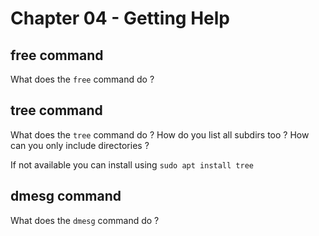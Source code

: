 # Chapter 04 - Getting Help

## free command

What does the `free` command do ?

## tree command

What does the `tree` command do ? How do you list all subdirs too ? How can you only include directories ?

If not available you can install using `sudo apt install tree`

## dmesg command

What does the `dmesg` command do ?
